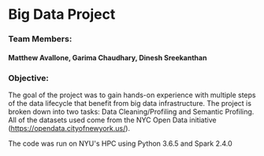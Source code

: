 # Big Data Project

### Team Members: 
#### Matthew Avallone, Garima Chaudhary, Dinesh Sreekanthan

### Objective: 
The goal of the project was to gain hands-on experience with multiple steps of the data lifecycle that benefit from big data infrastructure. The project is broken down into two tasks: Data Cleaning/Profiling and Semantic Profiling. All of the datasets used come from the NYC Open Data initiative (https://opendata.cityofnewyork.us/).

The code was run on NYU's HPC using Python 3.6.5 and Spark 2.4.0

